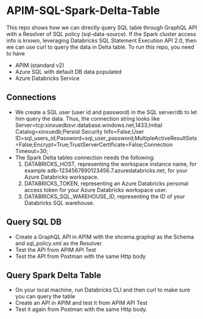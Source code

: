 # APIM-SQL-Spark-Delta-Table
This repo shows how we can directly query SQL table through GraphQL API with a Resolver of SQL policy (sql-data-source). If the Spark cluster access info is known, leveraging Databricks SQL Statement Execution API 2.0, then we can use curl to query the data in Delta table. To run this repo, you need to have
- APIM (standard v2)
- Azure SQL with default DB data populated
- Azure Databricks Service

## Connections
- We create a SQL user (user id and password) in the SQL server/db to let him query the data. Thus, the connection string looks like
Server=tcp:xinxuedbsvr.database.windows.net,1433;Initial Catalog=xinxuedb;Persist Security Info=False;User ID=sql_users_id;Password=sql_user_password;MultipleActiveResultSets=False;Encrypt=True;TrustServerCertificate=False;Connection Timeout=30;
- The Spark Delta tables connection needs the following:
  1. DATABRICKS_HOST, representing the workspace instance name, for example adb-1234567890123456.7.azuredatabricks.net, for your Azure Databricks workspace.
  2. DATABRICKS_TOKEN, representing an Azure Databricks personal access token for your Azure Databricks workspace user.
  3. DATABRICKS_SQL_WAREHOUSE_ID, representing the ID of your Databricks SQL warehouse.

## Query SQL DB
- Create a GraphQL API in APIM with the shcema.graphql as the Schema and sql_policy.xml as the Resolver.
- Test the API from APIM API Test
- Test the API from Postman with the same Http body

## Query Spark Delta Table
- On your local machine, run Databricks CLI and then curl to make sure you can query the table
- Create an API in APIM and test it from APIM API Test
- Test it again from Postman with the same Http body.
